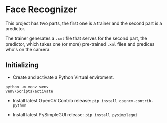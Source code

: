 # Face Recognizer

This project has two parts, the first one is a trainer and the second part is a predictor.

The trainer generates a `.xml` file that serves for the second part, the predictor, which takes one (or more) pre-trained `.xml` files and predices who's on the camera.

## Initializing

- Create and activate a Python Virtual enviroment.

```
python -m venv venv
venv\Scripts\activate
```

- Install latest OpenCV Contrib release: `pip install opencv-contrib-python`

- Install latest PySimpleGUI release: 
`pip install pysimplegui`